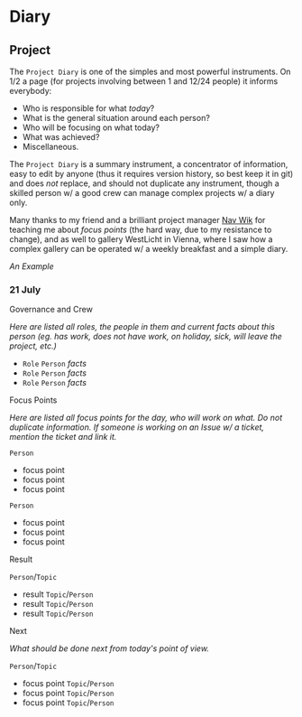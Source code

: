 # Diary

## Project

The `Project Diary` is one of the simples and most powerful instruments. On 1/2 a page (for projects involving between 1 and 12/24 people) it informs everybody:

* Who is responsible for what _today_?
* What is the general situation around each person?
* Who will be focusing on what today?
* What was achieved?
* Miscellaneous.

The `Project Diary` is a summary instrument, a concentrator of information, easy to edit by anyone (thus it requires version history, so best keep it in git) and does _not_ replace, and should not duplicate any instrument, though a skilled person w/ a good crew can manage complex projects w/ a diary only.

Many thanks to my friend and a brilliant project manager [Nav Wik](http://linkedin.com/in/navwic) for teaching me about _focus points_ (the hard way, due to my resistance to change), and as well to gallery WestLicht in Vienna, where I saw how a complex gallery can be operated w/ a weekly breakfast and a simple diary.

_An Example_

### 21 July

Governance and Crew

_Here are listed all roles, the people in them and current facts about this person (eg. has work, does not have work, on holiday, sick, will leave the project, etc.)_

* `Role` `Person` _facts_ 
* `Role` `Person` _facts_ 
* `Role` `Person` _facts_ 

Focus Points

_Here are listed all focus points for the day, who will work on what. Do not duplicate information. If someone is working on an Issue w/ a ticket, mention the ticket and link it._

`Person`

* focus point
* focus point
* focus point

`Person`

* focus point
* focus point
* focus point

Result

`Person`/`Topic`

* result `Topic`/`Person`
* result `Topic`/`Person`
* result `Topic`/`Person`

Next

_What should be done next from today's point of view._

`Person`/`Topic`

* focus point `Topic`/`Person`
* focus point `Topic`/`Person`
* focus point `Topic`/`Person`

